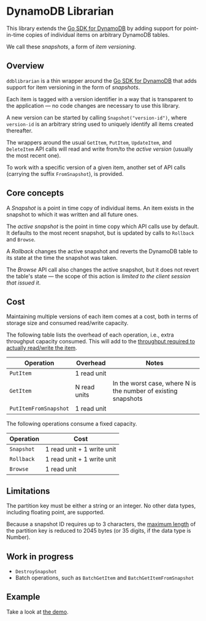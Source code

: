 # DynamoDB Librarian
This library extends the [Go SDK for DynamoDB](https://docs.aws.amazon.com/sdk-for-go/api/service/dynamodb/) by 
adding support for point-in-time copies of individual items on arbitrary 
DynamoDB tables.

We call these *snapshots*, a form of *item versioning*.


## Overview
`ddblibrarian` is a thin wrapper around the
[Go SDK for DynamoDB](https://docs.aws.amazon.com/sdk-for-go/api/service/dynamodb/)
that adds support for item versioning in the form of *snapshots*.

Each item is tagged with a version identifier in a way that is transparent
to the application &mdash; no code changes are necessary to use this library.

A new version can be started by calling `Snapshot("version-id")`, where
`version-id` is an arbitrary string used to uniquely identify all items 
created thereafter.

The wrappers around the usual `GetItem`, `PutItem`, `UpdateItem`, and `DeleteItem` API calls 
will read and write from/to the *active version* (usually the most recent one).

To work with a specific version of a given item, another set of API calls (carrying the suffix `FromSnapshot`), is 
provided. 


## Core concepts
A *Snapshot* is a point in time copy of individual items.
An item exists in the snapshot to which it was written and all future ones.

The *active snapshot* is the point in time copy which API calls use by
default. It defaults to the most recent snapshot, but is updated by calls
to `Rollback` and `Browse`.

A *Rollback* changes the active snapshot and reverts the DynamoDB table 
to its state at the time the snapshot was taken.

The *Browse* API call also changes the active snapshot, but it does not 
revert the table's state &mdash; the scope of this action is *limited to the client 
session that issued it*. 


## Cost
Maintaining multiple versions of each item comes at a cost, both in terms
of storage size and consumed read/write capacity.


The following table lists the overhead of each operation, i.e., extra
throughput capacity consumed. This will add to the [throughput required to actually
read/write the item](http://docs.aws.amazon.com/amazondynamodb/latest/developerguide/HowItWorks.ProvisionedThroughput.html).

| Operation     | Overhead       | Notes |
| --------------|----------------|-------|
| `PutItem`     | 1 read unit    ||
| `GetItem`     | N read units   | In the worst case, where N is the number of existing snapshots |
| `PutItemFromSnapshot`     | 1 read unit    ||



The following operations consume a fixed capacity.

| Operation   | Cost       |
| ------------|----------------|
| `Snapshot`  | 1 read unit + 1 write unit  |
| `Rollback`  | 1 read unit + 1 write unit  |
| `Browse`    | 1 read unit  |


## Limitations
The partition key must be either a string or an integer. No other data types, including floating point, are supported.

Because a snapshot ID requires up to 3 characters, the 
[maximum length](http://docs.aws.amazon.com/amazondynamodb/latest/developerguide/Limits.html)
 of the partition key is reduced to 2045 bytes (or 35 digits, 
if the data type is Number).  


## Work in progress
* `DestroySnapshot`
* Batch operations, such as `BatchGetItem` and `BatchGetItemFromSnapshot`


## Example
Take a look at [the demo](https://github.com/marcoalmeida/ddblibrarian/tree/master/cmd/demo).
